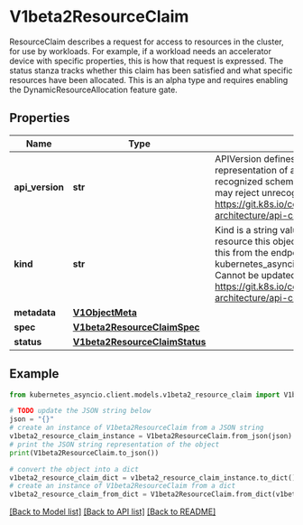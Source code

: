 # V1beta2ResourceClaim

ResourceClaim describes a request for access to resources in the cluster, for use by workloads. For example, if a workload needs an accelerator device with specific properties, this is how that request is expressed. The status stanza tracks whether this claim has been satisfied and what specific resources have been allocated.  This is an alpha type and requires enabling the DynamicResourceAllocation feature gate.

## Properties

Name | Type | Description | Notes
------------ | ------------- | ------------- | -------------
**api_version** | **str** | APIVersion defines the versioned schema of this representation of an object. Servers should convert recognized schemas to the latest internal value, and may reject unrecognized values. More info: https://git.k8s.io/community/contributors/devel/sig-architecture/api-conventions.md#resources | [optional] 
**kind** | **str** | Kind is a string value representing the REST resource this object represents. Servers may infer this from the endpoint the kubernetes_asyncio.client submits requests to. Cannot be updated. In CamelCase. More info: https://git.k8s.io/community/contributors/devel/sig-architecture/api-conventions.md#types-kinds | [optional] 
**metadata** | [**V1ObjectMeta**](V1ObjectMeta.md) |  | [optional] 
**spec** | [**V1beta2ResourceClaimSpec**](V1beta2ResourceClaimSpec.md) |  | 
**status** | [**V1beta2ResourceClaimStatus**](V1beta2ResourceClaimStatus.md) |  | [optional] 

## Example

```python
from kubernetes_asyncio.client.models.v1beta2_resource_claim import V1beta2ResourceClaim

# TODO update the JSON string below
json = "{}"
# create an instance of V1beta2ResourceClaim from a JSON string
v1beta2_resource_claim_instance = V1beta2ResourceClaim.from_json(json)
# print the JSON string representation of the object
print(V1beta2ResourceClaim.to_json())

# convert the object into a dict
v1beta2_resource_claim_dict = v1beta2_resource_claim_instance.to_dict()
# create an instance of V1beta2ResourceClaim from a dict
v1beta2_resource_claim_from_dict = V1beta2ResourceClaim.from_dict(v1beta2_resource_claim_dict)
```
[[Back to Model list]](../README.md#documentation-for-models) [[Back to API list]](../README.md#documentation-for-api-endpoints) [[Back to README]](../README.md)


